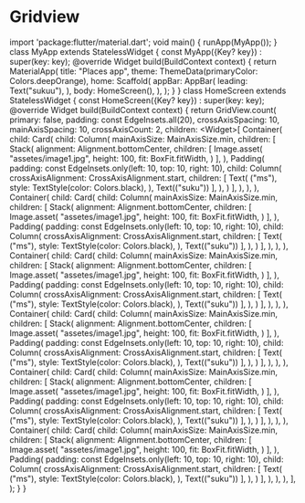 # Gridview
import 'package:flutter/material.dart';  void main() {   runApp(MyApp()); }  class MyApp extends StatelessWidget {   const MyApp({Key? key}) : super(key: key);    @override   Widget build(BuildContext context) {     return MaterialApp(       title: "Places app",       theme: ThemeData(primaryColor: Colors.deepOrange),       home: Scaffold(         appBar: AppBar(           leading: Text("sukuu"),                  ),         body: HomeScreen(),       ),     );   } }  class HomeScreen extends StatelessWidget {   const HomeScreen({Key? key}) : super(key: key);    @override   Widget build(BuildContext context) {     return GridView.count(       primary: false,       padding: const EdgeInsets.all(20),       crossAxisSpacing: 10,       mainAxisSpacing: 10,       crossAxisCount: 2,       children: &lt;Widget>[         Container(           child: Card(             child: Column(               mainAxisSize: MainAxisSize.min,               children: [                 Stack(                   alignment: Alignment.bottomCenter,                   children: [                     Image.asset(                       "assetes/image1.jpg",                       height: 100,                       fit: BoxFit.fitWidth,                     )                   ],                 ),                 Padding(                   padding: const EdgeInsets.only(left: 10, top: 10, right: 10),                   child: Column(                     crossAxisAlignment: CrossAxisAlignment.start,                     children: [                       Text(                         ("ms"),                         style: TextStyle(color: Colors.black),                       ),                       Text(("suku"))                     ],                   ),                 )               ],             ),           ),         ),         Container(           child: Card(             child: Column(               mainAxisSize: MainAxisSize.min,               children: [                 Stack(                   alignment: Alignment.bottomCenter,                   children: [                     Image.asset(                       "assetes/image1.jpg",                       height: 100,                       fit: BoxFit.fitWidth,                     )                   ],                 ),                 Padding(                   padding: const EdgeInsets.only(left: 10, top: 10, right: 10),                   child: Column(                     crossAxisAlignment: CrossAxisAlignment.start,                     children: [                       Text(                         ("ms"),                         style: TextStyle(color: Colors.black),                       ),                       Text(("suku"))                     ],                   ),                 )               ],             ),           ),         ),         Container(           child: Card(             child: Column(               mainAxisSize: MainAxisSize.min,               children: [                 Stack(                   alignment: Alignment.bottomCenter,                   children: [                     Image.asset(                       "assetes/image1.jpg",                       height: 100,                       fit: BoxFit.fitWidth,                     )                   ],                 ),                 Padding(                   padding: const EdgeInsets.only(left: 10, top: 10, right: 10),                   child: Column(                     crossAxisAlignment: CrossAxisAlignment.start,                     children: [                       Text(                         ("ms"),                         style: TextStyle(color: Colors.black),                       ),                       Text(("suku"))                     ],                   ),                 )               ],             ),           ),         ),         Container(           child: Card(             child: Column(               mainAxisSize: MainAxisSize.min,               children: [                 Stack(                   alignment: Alignment.bottomCenter,                   children: [                     Image.asset(                       "assetes/image1.jpg",                       height: 100,                       fit: BoxFit.fitWidth,                     )                   ],                 ),                 Padding(                   padding: const EdgeInsets.only(left: 10, top: 10, right: 10),                   child: Column(                     crossAxisAlignment: CrossAxisAlignment.start,                     children: [                       Text(                         ("ms"),                         style: TextStyle(color: Colors.black),                       ),                       Text(("suku"))                     ],                   ),                 )               ],             ),           ),         ),         Container(           child: Card(             child: Column(               mainAxisSize: MainAxisSize.min,               children: [                 Stack(                   alignment: Alignment.bottomCenter,                   children: [                     Image.asset(                       "assetes/image1.jpg",                       height: 100,                       fit: BoxFit.fitWidth,                     )                   ],                 ),                 Padding(                   padding: const EdgeInsets.only(left: 10, top: 10, right: 10),                   child: Column(                     crossAxisAlignment: CrossAxisAlignment.start,                     children: [                       Text(                         ("ms"),                         style: TextStyle(color: Colors.black),                       ),                       Text(("suku"))                     ],                   ),                 )               ],             ),           ),         ),         Container(           child: Card(             child: Column(               mainAxisSize: MainAxisSize.min,               children: [                 Stack(                   alignment: Alignment.bottomCenter,                   children: [                     Image.asset(                       "assetes/image1.jpg",                       height: 100,                       fit: BoxFit.fitWidth,                     )                   ],                 ),                 Padding(                   padding: const EdgeInsets.only(left: 10, top: 10, right: 10),                   child: Column(                     crossAxisAlignment: CrossAxisAlignment.start,                     children: [                       Text(                         ("ms"),                         style: TextStyle(color: Colors.black),                       ),                       Text(("suku"))                     ],                   ),                 )               ],             ),           ),         ),       ],     );   } }

